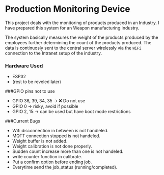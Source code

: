 # Production Monitoring Device

This project deals with the monitoring of products produced in an Industry. I have prepared this system for an Weapon manufacturing industry. 

The system basically measures the weight of the products produced by the employees further determining the count of the products produced. The data is continuosly sent to the central server wirelessly via the `WiFi` connection to the Intranet setup of the industry.

### Hardware Used

* ESP32
* (rest to be reveled later)

###GPIO pins not to use

* GPIO 36, 39, 34, 35 → ❌ Do not use
* GPIO 0 → risky, avoid if possible
* GPIO 2, 15 → can be used but have boot mode restrictions

###Current Bugs

* Wifi disconnection in between is not handleled.
* MQTT connection stopped is not handeled.
* Weight buffer is not added.
* Weight calibration is not done properly.
* Sudden count increase more than one is not handeled.
* write counter function in calibrate.
* Put a confirm option before ending job.
* Everytime send the job_status (running/completed).